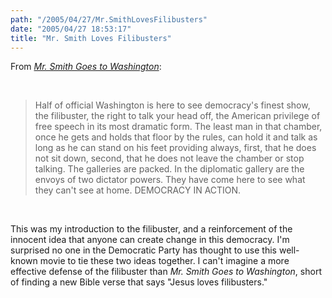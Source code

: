 ```yaml
---
path: "/2005/04/27/Mr.SmithLovesFilibusters" 
date: "2005/04/27 18:53:17" 
title: "Mr. Smith Loves Filibusters" 
---
```

<p>From <cite><a href="http://www.filmsite.org/mrsm3.html">Mr. Smith Goes to Washington</a></cite>:</p><br><blockquote><p>Half of official Washington is here to see democracy's finest show, the filibuster, the right to talk your head off, the American privilege of free speech in its most dramatic form. The least man in that chamber, once he gets and holds that floor by the rules, can hold it and talk as long as he can stand on his feet providing always, first, that he does not sit down, second, that he does not leave the chamber or stop talking. The galleries are packed. In the diplomatic gallery are the envoys of two dictator powers. They have come here to see what they can't see at home. DEMOCRACY IN ACTION.</p></blockquote><br><p>This was my introduction to the filibuster, and a reinforcement of the innocent idea that anyone can create change in this democracy. I'm surprised no one in the Democratic Party has thought to use this well-known movie to tie these two ideas together. I can't imagine a more effective defense of the filibuster than <cite>Mr. Smith Goes to Washington</cite>, short of finding a new Bible verse that says "Jesus loves filibusters."</p>
